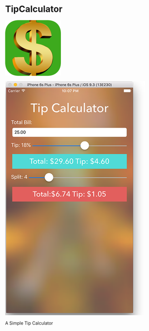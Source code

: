 # TipCalculator
![alt text](/TipCalculator/Images.xcassets/AppIcon.appiconset/Icon-60@3x.png "TipCalculator Icon")

![alt text](/TipCalculator/Images.xcassets/SC.png "Screenshot")


A Simple Tip Calculator
